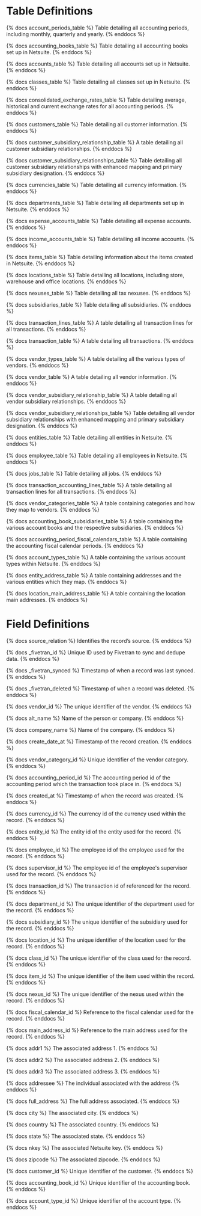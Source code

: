 # Table Definitions

{% docs account_periods_table %} Table detailing all accounting periods, including monthly, quarterly and yearly. {% enddocs %}

{% docs accounting_books_table %} Table detailing all accounting books set up in Netsuite. {% enddocs %}

{% docs accounts_table %} Table detailing all accounts set up in Netsuite. {% enddocs %}

{% docs classes_table %} Table detailing all classes set up in Netsuite. {% enddocs %}

{% docs consolidated_exchange_rates_table %} Table detailing average, historical and current exchange rates for all accounting periods. {% enddocs %}

{% docs customers_table %} Table detailing all customer information. {% enddocs %}

{% docs customer_subsidiary_relationship_table %} A table detailing all customer subsidiary relationships. {% enddocs %}

{% docs customer_subsidiary_relationships_table %} Table detailing all customer subsidiary relationships with enhanced mapping and primary subsidiary designation. {% enddocs %}

{% docs currencies_table %} Table detailing all currency information. {% enddocs %}

{% docs departments_table %} Table detailing all departments set up in Netsuite. {% enddocs %}

{% docs expense_accounts_table %} Table detailing all expense accounts. {% enddocs %}

{% docs income_accounts_table %} Table detailing all income accounts. {% enddocs %}

{% docs items_table %} Table detailing information about the items created in Netsuite. {% enddocs %}

{% docs locations_table %} Table detailing all locations, including store, warehouse and office locations. {% enddocs %}

{% docs nexuses_table %} Table detailing all tax nexuses. {% enddocs %}

{% docs subsidiaries_table %} Table detailing all subsidiaries. {% enddocs %}

{% docs transaction_lines_table %} A table detailing all transaction lines for all transactions. {% enddocs %}

{% docs transaction_table %} A table detailing all transactions. {% enddocs %}

{% docs vendor_types_table %} A table detailing all the various types of vendors. {% enddocs %}

{% docs vendor_table %} A table detailing all vendor information. {% enddocs %}

{% docs vendor_subsidiary_relationship_table %} A table detailing all vendor subsidiary relationships. {% enddocs %}

{% docs vendor_subsidiary_relationships_table %} Table detailing all vendor subsidiary relationships with enhanced mapping and primary subsidiary designation. {% enddocs %}

{% docs entities_table %} Table detailing all entities in Netsuite. {% enddocs %}

{% docs employee_table %} Table detailing all employees in Netsuite. {% enddocs %}

{% docs jobs_table %} Table detailing all jobs. {% enddocs %}

{% docs transaction_accounting_lines_table %} A table detailing all transaction lines for all transactions. {% enddocs %}

{% docs vendor_categories_table %} A table containing categories and how they map to vendors. {% enddocs %}

{% docs accounting_book_subsidiaries_table %} A table containing the various account books and the respective subsidiaries. {% enddocs %}

{% docs accounting_period_fiscal_calendars_table %} A table containing the accounting fiscal calendar periods. {% enddocs %}

{% docs account_types_table %} A table containing the various account types within Netsuite. {% enddocs %}

{% docs entity_address_table %} A table containing addresses and the various entities which they map. {% enddocs %}

{% docs location_main_address_table %} A table containing the location main addresses. {% enddocs %}

# Field Definitions
{% docs source_relation %} Identifies the record’s source. {% enddocs %}

{% docs _fivetran_id %} Unique ID used by Fivetran to sync and dedupe data. {% enddocs %}

{% docs _fivetran_synced %} Timestamp of when a record was last synced. {% enddocs %}

{% docs _fivetran_deleted %} Timestamp of when a record was deleted. {% enddocs %}

{% docs vendor_id %} The unique identifier of the vendor. {% enddocs %}

{% docs alt_name %} Name of the person or company. {% enddocs %}

{% docs company_name %} Name of the company. {% enddocs %}

{% docs create_date_at %} Timestamp of the record creation. {% enddocs %}

{% docs vendor_category_id %} Unique identifier of the vendor category. {% enddocs %}

{% docs accounting_period_id %} The accounting period id of the accounting period which the transaction took place in. {% enddocs %}

{% docs created_at %} Timestamp of when the record was created. {% enddocs %}

{% docs currency_id %} The currency id of the currency used within the record. {% enddocs %}

{% docs entity_id %} The entity id of the entity used for the record. {% enddocs %}

{% docs employee_id %} The employee id of the employee used for the record. {% enddocs %}

{% docs supervisor_id %} The employee id of the employee's supervisor used for the record. {% enddocs %}

{% docs transaction_id %} The transaction id of referenced for the record. {% enddocs %}

{% docs department_id %} The unique identifier of the department used for the record. {% enddocs %}

{% docs subsidiary_id %} The unique identifier of the subsidiary used for the record. {% enddocs %}

{% docs location_id %} The unique identifier of the location used for the record. {% enddocs %}

{% docs class_id %} The unique identifier of the class used for the record. {% enddocs %}

{% docs item_id %} The unique identifier of the item used within the record. {% enddocs %}

{% docs nexus_id %} The unique identifier of the nexus used within the record. {% enddocs %}

{% docs fiscal_calendar_id %} Reference to the fiscal calendar used for the record. {% enddocs %}

{% docs main_address_id %} Reference to the main address used for the record. {% enddocs %}

{% docs addr1 %} The associated address 1. {% enddocs %}

{% docs addr2 %} The associated address 2. {% enddocs %}

{% docs addr3 %} The associated address 3. {% enddocs %}

{% docs addressee %} The individual associated with the address {% enddocs %}

{% docs full_address %} The full address associated. {% enddocs %}

{% docs city %} The associated city. {% enddocs %}

{% docs country %} The associated country. {% enddocs %}

{% docs state %} The associated state. {% enddocs %}

{% docs nkey %} The associated Netsuite key. {% enddocs %}

{% docs zipcode %} The associated zipcode. {% enddocs %}

{% docs customer_id %} Unique identifier of the customer. {% enddocs %}

{% docs accounting_book_id %} Unique identifier of the accounting book. {% enddocs %}

{% docs account_type_id %} Unique identifier of the account type. {% enddocs %}